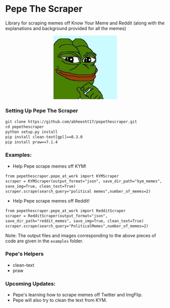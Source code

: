 # Pepe The Scraper

Library for scraping memes off Know Your Meme and Reddit (along with the explanations and background provided for all the memes)


<p align="center">
  <img width="200" height="200" src="misc/images/pepe_the_frog.jpg">
</p>

### Setting Up Pepe The Scraper
```
git clone https://github.com/abheesht17/pepethescraper.git
cd pepethescraper
python setup.py install
pip install clean-text[gpl]==0.3.0
pip install praw==7.1.4
```

### Examples:

- Help Pepe scrape memes off KYM!

```
from pepethescraper.pepe_at_work import KYMScraper
scraper = KYMScraper(output_format="json", save_dir_path="kym_memes", save_img=True, clean_text=True)
scraper.scrape(search_query="political memes",number_of_memes=2)
```

- Help Pepe scrape memes off Reddit!

```
from pepethescraper.pepe_at_work import RedditScraper
scraper = RedditScraper(output_format="json", save_dir_path="reddit_memes", save_img=True, clean_text=True)
scraper.scrape(search_query="PoliticalMemes",number_of_memes=2)
```

Note: The output files and images corresponding to the above pieces of code are given in the ```examples``` folder.

### Pepe's Helpers

- clean-text
- praw

### Upcoming Updates:

- Pepe's learning how to scrape memes off Twitter and ImgFlip.
- Pepe will also try to clean the text from KYM.